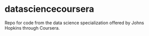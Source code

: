 # datasciencecoursera
Repo for code from the data science specialization offered by Johns Hopkins through Coursera.
